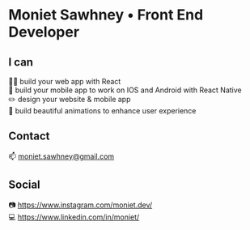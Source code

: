# Moniet Sawhney • Front End Developer

## I can 
👨‍💻 build your web app with React \
📱 build your mobile app to work on IOS and Android with React Native \
✏️ design your website & mobile app \
🍃 build beautiful animations to enhance user experience 

## Contact 
📫 moniet.sawhney@gmail.com 

## Social 
📷 https://www.instagram.com/moniet.dev/ \
💻 https://www.linkedin.com/in/moniet/ 
